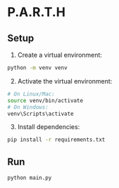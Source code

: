 # P.A.R.T.H

## Setup

1. Create a virtual environment:
```bash
python -m venv venv
```

2. Activate the virtual environment:
```bash
# On Linux/Mac:
source venv/bin/activate
# On Windows:
venv\Scripts\activate
```

3. Install dependencies:
```bash
pip install -r requirements.txt
```

## Run

```bash
python main.py
```
